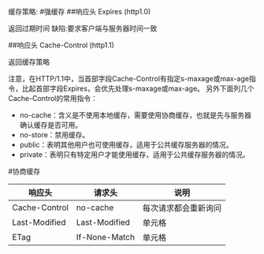 缓存策略:
#强缓存 
##响应头 Expires (http1.0)

返回过期时间 缺陷:要求客户端与服务器时间一致

##响应头 Cache-Control (http1.1)

返回缓存策略

注意，在HTTP/1.1中，当首部字段Cache-Control有指定s-maxage或max-age指令，比起首部字段Expires，会优先处理s-maxage或max-age。
另外下面列几个Cache-Control的常用指令：
* no-cache：含义是不使用本地缓存，需要使用协商缓存，也就是先与服务器确认缓存是否可用。
* no-store：禁用缓存。
* public：表明其他用户也可使用缓存，适用于公共缓存服务器的情况。
* private：表明只有特定用户才能使用缓存，适用于公共缓存服务器的情况。

#协商缓存



|  响应头   | 请求头  | 说明 |
|  ----  | ----  | ----  |
| Cache-Control  |no-cache| 每次请求都会重新询问 |
| Last-Modified  | Last-Modified | 单元格 |
| ETag  | If-None-Match | 单元格 |
